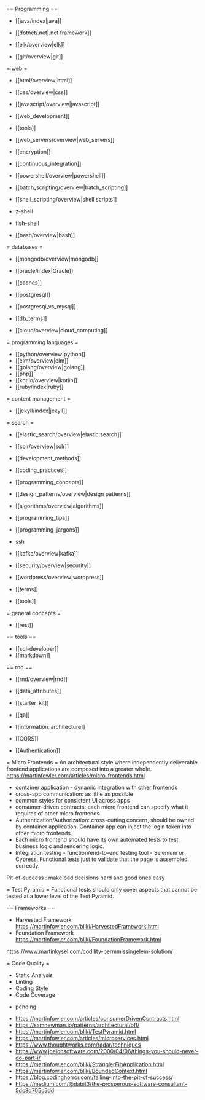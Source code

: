 == Programming ==
* [[java/index|java]]
* [[dotnet/.net|.net framework]]
* [[elk/overview|elk]]

* [[git/overview|git]]

= web =
* [[html/overview|html]]
* [[css/overview|css]]
* [[javascript/overview|javascript]]
* [[web_development]]

* [[tools]]

* [[web_servers/overview|web_servers]]
* [[encryption]]

* [[continuous_integration]]
* [[powershell/overview|powershell]]
* [[batch_scripting/overview|batch_scripting]]
* [[shell_scripting/overview|shell scripts]]
* z-shell
* fish-shell
* [[bash/overview|bash]]

= databases =
* [[mongodb/overview|mongodb]]
* [[oracle/index|Oracle]]
* [[caches]]
* [[postgresql]]


* [[postgresql_vs_mysql]]
* [[db_terms]]




* [[cloud/overview|cloud_computing]]

= programming languages =
* [[python/overview|python]]
* [[elm/overview|elm]]
* [[golang/overview|golang]]
* [[php]]
* [[kotlin/overview|kotlin]]
* [[ruby/index|ruby]]

= content management =
* [[jekyll/index|jekyll]]

= search =
* [[elastic_search/overview|elastic search]]
* [[solr/overview|solr]]

* [[development_methods]]
* [[coding_practices]]
* [[programming_concepts]]
* [[design_patterns/overview|design patterns]]
* [[algorithms/overview|algorithms]]
* [[programming_tips]]
* [[programming_jargons]]

* ssh
* [[kafka/overview|kafka]]
* [[security/overview|security]]
* [[wordpress/overview|wordpress]]
* [[terms]]

* [[tools]]

= general concepts =
* [[rest]]


== tools ==
* [[sql-developer]]
* [[markdown]]

== rnd ==
* [[rnd/overview|rnd]]


* [[data_attributes]]
* [[starter_kit]]
* [[qa]]
* [[information_architecture]]
* [[CORS]]
* [[Authentication]]

= Micro Frontends =
An architectural style where independently deliverable frontend applications are composed into a greater whole.
https://martinfowler.com/articles/micro-frontends.html
- container application - dynamic integration with other frontends
- cross-app communication: as little as possible
- common styles for consistent UI across apps
- consumer-driven contracts: each micro frontend can specify what it requires of other micro frontends
- Authentication/Authorization: cross-cutting concern, should be owned by container application. Container app can inject the login token into other micro frontends.
- Each micro frontend should have its own automated tests to test business logic and rendering logic.
- Integration testing - function/end-to-end testing tool - Selenium or Cypress. Functional tests just to validate that the page is assembled correctly.

Pit-of-success : make bad decisions hard and good ones easy

= Test Pyramid =
Functional tests should only cover aspects that cannot be tested at a lower level of the Test Pyramid.

== Frameworks ==
- Harvested Framework
https://martinfowler.com/bliki/HarvestedFramework.html
-  Foundation Framework
https://martinfowler.com/bliki/FoundationFramework.html

https://www.martinkysel.com/codility-permmissingelem-solution/

= Code Quality =
- Static Analysis
- Linting
- Coding Style
- Code Coverage


* pending
- https://martinfowler.com/articles/consumerDrivenContracts.html
- https://samnewman.io/patterns/architectural/bff/
- https://martinfowler.com/bliki/TestPyramid.html
- https://martinfowler.com/articles/microservices.html
- https://www.thoughtworks.com/radar/techniques
- https://www.joelonsoftware.com/2000/04/06/things-you-should-never-do-part-i/
- https://martinfowler.com/bliki/StranglerFigApplication.html
- https://martinfowler.com/bliki/BoundedContext.html
- https://blog.codinghorror.com/falling-into-the-pit-of-success/
- https://medium.com/@dabit3/the-prosperous-software-consultant-5dc8d705c5dd
